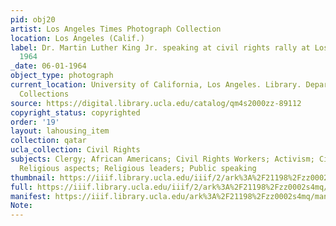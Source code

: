 ```yaml
---
pid: obj20
artist: Los Angeles Times Photograph Collection
location: Los Angeles (Calif.)
label: Dr. Martin Luther King Jr. speaking at civil rights rally at Los Angeles Coliseum,
  1964
_date: 06-01-1964
object_type: photograph
current_location: University of California, Los Angeles. Library. Department of Special
  Collections
source: https://digital.library.ucla.edu/catalog/qm4s2000zz-89112
copyright_status: copyrighted
order: '19'
layout: lahousing_item
collection: qatar
ucla_collection: Civil Rights
subjects: Clergy; African Americans; Civil Rights Workers; Activism; Civil rights;
  Religious aspects; Religious leaders; Public speaking
thumbnail: https://iiif.library.ucla.edu/iiif/2/ark%3A%2F21198%2Fzz0002s4mq/full/250,/0/default.jpg
full: https://iiif.library.ucla.edu/iiif/2/ark%3A%2F21198%2Fzz0002s4mq/full/full/0/default.jpg
manifest: https://iiif.library.ucla.edu/ark%3A%2F21198%2Fzz0002s4mq/manifest
Note: 
---
```

